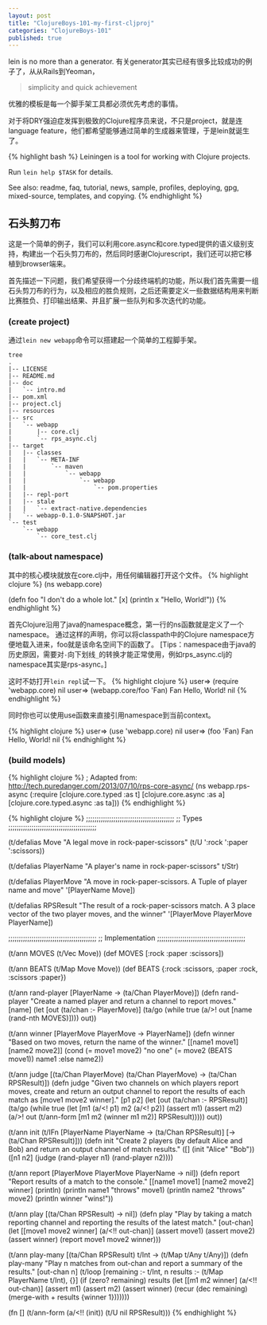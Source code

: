 ```yaml
---
layout: post
title: "ClojureBoys-101-my-first-cljproj"
categories: "ClojureBoys-101"
published: true
---
```


lein is no more than a generator.
有关generator其实已经有很多比较成功的例子了，从从Rails到Yeoman，

> simplicity and quick achievement

优雅的模板是每一个脚手架工具都必须优先考虑的事情。

对于将DRY强迫症发挥到极致的Clojure程序员来说，不只是project，就是连language feature，他们都希望能够通过简单的生成器来管理，于是lein就诞生了。

{% highlight bash %}
Leiningen is a tool for working with Clojure projects.

Run `lein help $TASK` for details.

See also: readme, faq, tutorial, news, sample, profiles, deploying, gpg, mixed-source, templates, and copying.
{% endhighlight %}

## 石头剪刀布

这是一个简单的例子，我们可以利用core.async和core.typed提供的语义级别支持，构建出一个石头剪刀布的，然后同时感谢Clojurescript，我们还可以把它移植到browser端来。

首先描述一下问题，我们希望获得一个分歧终端机的功能，所以我们首先需要一组石头剪刀布的行为，以及相应的胜负规则，之后还需要定义一些数据结构用来判断比赛胜负、打印输出结果、并且扩展一些队列和多次迭代的功能。

### (create project)

通过`lein new webapp`命令可以搭建起一个简单的工程脚手架。

```
tree
.
|-- LICENSE
|-- README.md
|-- doc
|   `-- intro.md
|-- pom.xml
|-- project.clj
|-- resources
|-- src
|   `-- webapp
|       |-- core.clj
|       `-- rps_async.clj
|-- target
|   |-- classes
|   |   `-- META-INF
|   |       `-- maven
|   |           `-- webapp
|   |               `-- webapp
|   |                   `-- pom.properties
|   |-- repl-port
|   |-- stale
|   |   `-- extract-native.dependencies
|   `-- webapp-0.1.0-SNAPSHOT.jar
`-- test
    `-- webapp
        `-- core_test.clj
```

### (talk-about namespace)
其中的核心模块就放在core.clj中，用任何编辑器打开这个文件。
{% highlight clojure %}
(ns webapp.core)

(defn foo
  "I don't do a whole lot."
  [x]
  (println x "Hello, World!"))
{% endhighlight %}

首先Clojure沿用了java的namespace概念，第一行的ns函数就是定义了一个namespace。
通过这样的声明，你可以将classpath中的Clojure namespace方便地载入进来，foo就是该命名空间下的函数了。
[Tips：namespace由于java的历史原因，需要对`-`向下划线`_`的转换才能正常使用，例如rps_async.clj的namespace其实是rps-async。]

这时不妨打开`lein repl`试一下。
{% highlight clojure %}
user=> (require 'webapp.core)
nil
user=> (webapp.core/foo 'Fan)
Fan Hello, World!
nil
{% endhighlight %}

同时你也可以使用use函数来直接引用namespace到当前context。

{% highlight clojure %}
user=> (use 'webapp.core)
nil
user=> (foo 'Fan)
Fan Hello, World!
nil
{% endhighlight %}

### (build models)

{% highlight clojure %}
; Adapted from: http://tech.puredanger.com/2013/07/10/rps-core-async/
(ns webapp.rps-async
  (:require [clojure.core.typed :as t]
            [clojure.core.async :as a]
            [clojure.core.typed.async :as ta]))
{% endhighlight %}

{% highlight clojure %}
;;;;;;;;;;;;;;;;;;;;;;;;;;;;;;;;;;;;;;;;;;
;; Types
;;;;;;;;;;;;;;;;;;;;;;;;;;;;;;;;;;;;;;;;;;

(t/defalias Move
  "A legal move in rock-paper-scissors"
  (t/U ':rock ':paper ':scissors))

(t/defalias PlayerName
  "A player's name in rock-paper-scissors"
  t/Str)

(t/defalias PlayerMove
  "A move in rock-paper-scissors. A Tuple of player name and move"
  '[PlayerName Move])

(t/defalias RPSResult
  "The result of a rock-paper-scissors match.
  A 3 place vector of the two player moves, and the winner"
  '[PlayerMove PlayerMove PlayerName])

;;;;;;;;;;;;;;;;;;;;;;;;;;;;;;;;;;;;;;;;;;
;; Implementation
;;;;;;;;;;;;;;;;;;;;;;;;;;;;;;;;;;;;;;;;;;

(t/ann MOVES (t/Vec Move))
(def MOVES [:rock :paper :scissors])

(t/ann BEATS (t/Map Move Move))
(def BEATS {:rock :scissors, :paper :rock, :scissors :paper})

(t/ann rand-player [PlayerName -> (ta/Chan PlayerMove)])
(defn rand-player
  "Create a named player and return a channel to report moves."
  [name]
  (let [out (ta/chan :- PlayerMove)]
    (ta/go (while true (a/>! out [name (rand-nth MOVES)])))
    out))

(t/ann winner [PlayerMove PlayerMove -> PlayerName])
(defn winner
  "Based on two moves, return the name of the winner."
  [[name1 move1] [name2 move2]]
  (cond
    (= move1 move2) "no one"
    (= move2 (BEATS move1)) name1
    :else name2))

(t/ann judge [(ta/Chan PlayerMove) (ta/Chan PlayerMove) -> (ta/Chan RPSResult)])
(defn judge
  "Given two channels on which players report moves, create and return an
  output channel to report the results of each match as [move1 move2 winner]."
  [p1 p2]
  (let [out (ta/chan :- RPSResult)]
    (ta/go
      (while true
        (let [m1 (a/<! p1)
              m2 (a/<! p2)]
          (assert m1)
          (assert m2)
          (a/>! out (t/ann-form [m1 m2 (winner m1 m2)]
                                RPSResult)))))
    out))

(t/ann init (t/IFn [PlayerName PlayerName -> (ta/Chan RPSResult)]
                   [-> (ta/Chan RPSResult)]))
(defn init
  "Create 2 players (by default Alice and Bob) and return an output channel of match results."
  ([] (init "Alice" "Bob"))
  ([n1 n2] (judge (rand-player n1) (rand-player n2))))

(t/ann report [PlayerMove PlayerMove PlayerName -> nil])
(defn report
  "Report results of a match to the console."
  [[name1 move1] [name2 move2] winner]
  (println)
  (println name1 "throws" move1)
  (println name2 "throws" move2)
  (println winner "wins!"))

(t/ann play [(ta/Chan RPSResult) -> nil])
(defn play
  "Play by taking a match reporting channel and reporting the results of the latest match."
  [out-chan]
  (let [[move1 move2 winner] (a/<!! out-chan)]
    (assert move1)
    (assert move2)
    (assert winner)
    (report move1 move2 winner)))

(t/ann play-many [(ta/Chan RPSResult) t/Int -> (t/Map t/Any t/Any)])
(defn play-many
  "Play n matches from out-chan and report a summary of the results."
  [out-chan n]
  (t/loop [remaining :- t/Int, n
           results :- (t/Map PlayerName t/Int), {}]
    (if (zero? remaining)
      results
      (let [[m1 m2 winner] (a/<!! out-chan)]
        (assert m1)
        (assert m2)
        (assert winner)
        (recur (dec remaining)
               (merge-with + results {winner 1}))))))


(fn []
  (t/ann-form (a/<!! (init))
              (t/U nil RPSResult)))
{% endhighlight %}